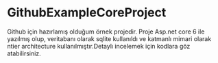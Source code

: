 # GithubExampleCoreProject
Github için hazırlamış olduğum örnek projedir.
Proje Asp.net core 6 ile yazılmış olup, veritabanı olarak sqlite kullanıldı ve katmanlı mimari olarak ntier architecture kullanılmıştır.Detaylı incelemek için kodlara göz atabilirsiniz.
